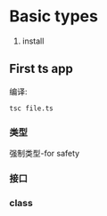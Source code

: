 # Basic types
1. install

## First ts app
编译:
```
tsc file.ts
```
### 类型
强制类型-for safety

### 接口

### class

###